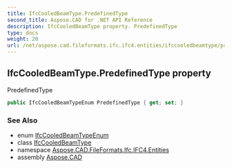 ```yaml
---
title: IfcCooledBeamType.PredefinedType
second_title: Aspose.CAD for .NET API Reference
description: IfcCooledBeamType property. PredefinedType
type: docs
weight: 20
url: /net/aspose.cad.fileformats.ifc.ifc4.entities/ifccooledbeamtype/predefinedtype/
---
```

## IfcCooledBeamType.PredefinedType property

PredefinedType

```csharp
public IfcCooledBeamTypeEnum PredefinedType { get; set; }
```

### See Also

* enum [IfcCooledBeamTypeEnum](../../../aspose.cad.fileformats.ifc.ifc4.types/ifccooledbeamtypeenum/)
* class [IfcCooledBeamType](../)
* namespace [Aspose.CAD.FileFormats.Ifc.IFC4.Entities](../../ifccooledbeamtype/)
* assembly [Aspose.CAD](../../../)


